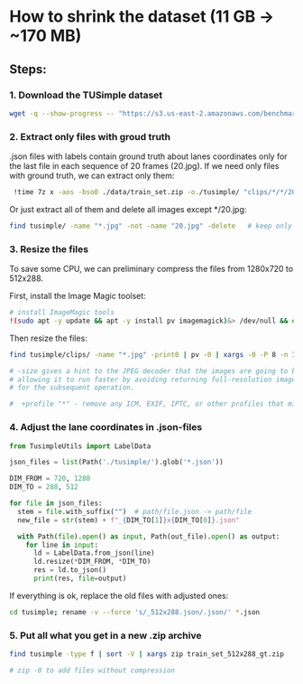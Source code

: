 
# How to shrink the dataset (11 GB → ~170 MB)

## Steps:

### 1. Download the TUSimple dataset

``` bash
wget -q --show-progress -- "https://s3.us-east-2.amazonaws.com/benchmark-frontend/datasets/1/train_set.zip" 
```

### 2. Extract only files with groud truth

.json files with labels contain ground truth about lanes coordinates only for the last file in each sequence of 20 frames (20.jpg). If we need only files with ground truth, we can extract only them:

``` bash
 !time 7z x -aos -bso0 ./data/train_set.zip -o./tusimple/ "clips/*/*/20.jpg" "*.json" 
```

Or just extract all of them and delete all images except \*/20.jpg:

``` bash
find tusimple/ -name "*.jpg" -not -name "20.jpg" -delete   # keep only 20.jpg
```

### 3. Resize the files

To save some CPU, we can preliminary compress the files from 1280x720 to 512x288.

First, install the Image Magic toolset:

``` bash
# install ImageMagic tools
!(sudo apt -y update && apt -y install pv imagemagick)&> /dev/null && echo done || echo error
```

Then resize the files:

``` bash
find tusimple/clips/ -name "*.jpg" -print0 | pv -0 | xargs -0 -P 8 -n 10 mogrify -size 512x288 -resize 512x288! # +profile "*"

# -size gives a hint to the JPEG decoder that the images are going to be downscaled,
# allowing it to run faster by avoiding returning full-resolution images to ImageMagick
# for the subsequent operation.

#  +profile "*" - remove any ICM, EXIF, IPTC, or other profiles that might be present in the input (uncomment if needed)
```

### 4. Adjust the lane coordinates in .json-files

```python
from TusimpleUtils import LabelData

json_files = list(Path('./tusimple/').glob('*.json'))

DIM_FROM = 720, 1280
DIM_TO = 288, 512

for file in json_files:
  stem = file.with_suffix("")  # path/file.json -> path/file
  new_file = str(stem) + f"_{DIM_TO[1]}x{DIM_TO[0]}.json"

  with Path(file).open() as input, Path(out_file).open() as output:
    for line in input:
      ld = LabelData.from_json(line)
      ld.resize(*DIM_FROM, *DIM_TO)
      res = ld.to_json()
      print(res, file=output)
```

If everything is ok, replace the old files with adjusted ones:

``` bash
cd tusimple; rename -v --force 's/_512x288.json/.json/' *.json
```

### 5. Put all what you get in a new .zip archive

``` bash
find tusimple -type f | sort -V | xargs zip train_set_512x288_gt.zip  

# zip -0 to add files without compression
```
